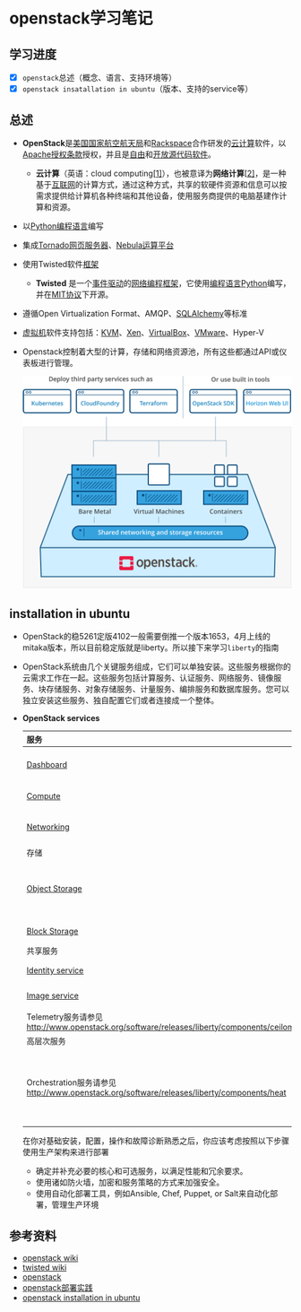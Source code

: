 # openstack学习笔记

## 学习进度

- [x] `openstack`总述（概念、语言、支持环境等）
- [x] `openstack insatallation in ubuntu`（版本、支持的service等）

## 总述

+ **OpenStack**是[美国国家航空航天局](https://zh.wikipedia.org/wiki/美國太空總署)和[Rackspace](https://zh.wikipedia.org/wiki/Rackspace)合作研发的[云计算](https://zh.wikipedia.org/wiki/雲端運算)软件，以[Apache授权条款](https://zh.wikipedia.org/wiki/Apache授權條款)授权，并且是[自由](https://zh.wikipedia.org/wiki/自由軟件)和[开放源代码软件](https://zh.wikipedia.org/wiki/开放源代码软件)。
  
  + **云计算**（英语：cloud computing[[1\]](https://zh.wikipedia.org/wiki/雲端運算#cite_note-杨正洪周发武2011-1)），也被意译为**网络计算**[[2\]](https://zh.wikipedia.org/wiki/雲端運算#cite_note-2)，是一种基于[互联网](https://zh.wikipedia.org/wiki/互联网)的计算方式，通过这种方式，共享的软硬件资源和信息可以按需求提供给计算机各种终端和其他设备，使用服务商提供的电脑基建作计算和资源。
  
+ 以[Python](https://zh.wikipedia.org/wiki/Python)[编程语言](https://zh.wikipedia.org/wiki/程式語言)编写

+ 集成[Tornado](https://zh.wikipedia.org/wiki/Tornado)[网页服务器](https://zh.wikipedia.org/wiki/網頁伺服器)、[Nebula运算平台](https://zh.wikipedia.org/w/index.php?title=Nebula_(運算平台)&action=edit&redlink=1)

+ 使用Twisted软件[框架](https://zh.wikipedia.org/wiki/框架)
  
  + **Twisted** 是一个[事件驱动](https://zh.wikipedia.org/wiki/事件驅動)的[网络编程](https://zh.wikipedia.org/w/index.php?title=网络编程&action=edit&redlink=1)[框架](https://zh.wikipedia.org/wiki/软件框架)，它使用[编程语言](https://zh.wikipedia.org/wiki/编程语言)[Python](https://zh.wikipedia.org/wiki/Python)编写，并在[MIT协议](https://zh.wikipedia.org/wiki/MIT_License)下开源。
  
+ 遵循Open Virtualization Format、AMQP、[SQLAlchemy](https://zh.wikipedia.org/wiki/SQLAlchemy)等标准

+ [虚拟机](https://zh.wikipedia.org/wiki/虛擬機器)软件支持包括：[KVM](https://zh.wikipedia.org/wiki/Kernel-based_Virtual_Machine)、[Xen](https://zh.wikipedia.org/wiki/Xen)、[VirtualBox](https://zh.wikipedia.org/wiki/VirtualBox)、[VMware](https://zh.wikipedia.org/wiki/VMware)、Hyper-V

+ Openstack控制着大型的计算，存储和网络资源池，所有这些都通过API或仪表板进行管理。

  ![](./image/overview-diagram-new.svg)



## installation in ubuntu

+ OpenStack的稳5261定版4102一般需要倒推一个版本1653，4月上线的mitaka版本，所以目前稳定版就是liberty。所以接下来学习`liberty`的指南

+ OpenStack系统由几个关键服务组成，它们可以单独安装。这些服务根据你的云需求工作在一起。这些服务包括计算服务、认证服务、网络服务、镜像服务、块存储服务、对象存储服务、计量服务、编排服务和数据库服务。您可以独立安装这些服务、独自配置它们或者连接成一个整体。

+ **OpenStack services**

  | 服务                                                         | 项目名称                                                     | 描述                                                         |
  | :----------------------------------------------------------- | :----------------------------------------------------------- | :----------------------------------------------------------- |
  | [Dashboard](http://www.openstack.org/software/releases/liberty/components/horizon) | [Horizon](http://docs.openstack.org/developer/horizon/)      | 提供了一个基于web的自服务门户，与OpenStack底层服务交互，诸如启动一个实例，分配IP地址以及配置访问控制。 |
  | [Compute](http://www.openstack.org/software/releases/liberty/components/nova) | [Nova](http://docs.openstack.org/developer/nova/)            | 在OpenStack环境中计算实例的生命周期管理。按需响应包括生成、调度、回收虚拟机等操作。 |
  | [Networking](http://www.openstack.org/software/releases/liberty/components/neutron) | [Neutron](http://docs.openstack.org/developer/neutron/)      | 确保为其它OpenStack服务提供网络连接即服务，比如OpenStack计算。为用户提供API定义网络和使用。基于插件的架构其支持众多的网络提供商和技术。 |
  | 存储                                                         |                                                              |                                                              |
  | [Object Storage](http://www.openstack.org/software/releases/liberty/components/swift) | [Swift](http://docs.openstack.org/developer/swift/)          | 通过一个 [*RESTful*](https://docs.openstack.org/mitaka/zh_CN/install-guide-ubuntu/common/glossary.html#term-restful),基于HTTP的应用程序接口存储和任意检索的非结构化数据对象。它拥有高容错机制，基于数据复制和可扩展架构。它的实现并像是一个文件服务器需要挂载目录。在此种方式下，它写入对象和文件到多个硬盘中，以确保数据是在集群内跨服务器的多份复制。 |
  | [Block Storage](http://www.openstack.org/software/releases/liberty/components/cinder) | [Cinder](http://docs.openstack.org/developer/cinder/)        | 为运行实例而提供的持久性块存储。它的可插拔驱动架构的功能有助于创建和管理块存储设备。 |
  | 共享服务                                                     |                                                              |                                                              |
  | [Identity service](http://www.openstack.org/software/releases/liberty/components/keystone) | [Keystone](http://docs.openstack.org/developer/keystone/)    | 为其他OpenStack服务提供认证和授权服务，为所有的OpenStack服务提供一个端点目录。 |
  | [Image service](http://www.openstack.org/software/releases/liberty/components/glance) | Glance服务请参见<http://docs.openstack.org/developer/glance/> | 存储和检索虚拟机磁盘镜像，OpenStack计算会在实例部署时使用此服务。 |
  | Telemetry服务请参见<http://www.openstack.org/software/releases/liberty/components/ceilometer> | Ceilometer服务请参见<http://docs.openstack.org/developer/ceilometer/> | 为OpenStack云的计费、基准、扩展性以及统计等目的提供监测和计量。 |
  | 高层次服务                                                   |                                                              |                                                              |
  | Orchestration服务请参见<http://www.openstack.org/software/releases/liberty/components/heat> | Heat服务请参见<http://docs.openstack.org/developer/heat/>    | Orchestration服务支持多样化的综合的云应用，通过调用OpenStack-native REST API和CloudFormation-compatible Query API，支持:term:[`](https://docs.openstack.org/mitaka/zh_CN/install-guide-ubuntu/overview.html#id1)HOT <Heat Orchestration Template (HOT)>`格式模板或者AWS CloudFormation格式模板 |

  在你对基础安装，配置，操作和故障诊断熟悉之后，你应该考虑按照以下步骤使用生产架构来进行部署

  - 确定并补充必要的核心和可选服务，以满足性能和冗余要求。
  - 使用诸如防火墙，加密和服务策略的方式来加强安全。
  - 使用自动化部署工具，例如Ansible, Chef, Puppet, or Salt来自动化部署，管理生产环境









## 参考资料

+ [openstack wiki](https://zh.wikipedia.org/wiki/OpenStack)
+ [twisted wiki](https://zh.wikipedia.org/wiki/Twisted)
+ [openstack](https://www.openstack.org/)
+ [openstack部署实践](https://gtcsq.readthedocs.io/en/latest/openstack/deploy_synopsis.html)
+ [openstack installation in ubuntu](https://docs.openstack.org/mitaka/zh_CN/install-guide-ubuntu/)